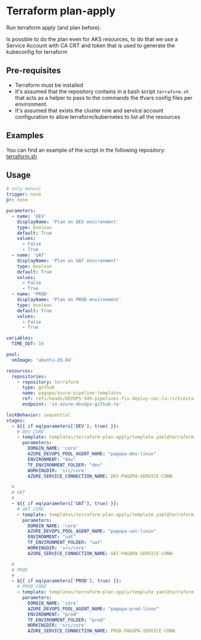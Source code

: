 # Terraform plan-apply

Run terraform apply (and plan before).

Is possible to do the plan even for AKS resources, to do that we use a Service Account with CA CRT and token that is used to generate the kubeconfig for terraform

## Pre-requisites

* Terraform must be installed
* It's assumed that the repository contains in a bash script `terraform.sh` that acts as a helper to pass to the commands the tfvars config files per environment.
* It's assumed that exists the cluster role and service account configuration to allow terraform/kubernetes to list all the resources

## Examples

You can find an example of the script in the following repository: [terraform.sh](https://github.com/pagopa/selfcare-infra/blob/main/src/core/terraform.sh)

## Usage

```yaml
# only manual
trigger: none
pr: none

parameters:
  - name: 'DEV'
    displayName: 'Plan on DEV environment'
    type: boolean
    default: True
    values:
      - False
      - True
  - name: 'UAT'
    displayName: 'Plan on UAT environment'
    type: boolean
    default: True
    values:
      - False
      - True
  - name: 'PROD'
    displayName: 'Plan on PROD environment'
    type: boolean
    default: True
    values:
      - False
      - True

variables:
  TIME_OUT: 10

pool:
  vmImage: 'ubuntu-20.04'

resources:
  repositories:
    - repository: terraform
      type: github
      name: pagopa/azure-pipeline-templates
      ref: refs/heads/DEVOPS-549-pipelines-fix-deploy-iac-la-richiesta-di-autorizzazione-non-e-piu-presente
      endpoint: 'io-azure-devops-github-ro'

lockBehavior: sequential
stages:
  - ${{ if eq(parameters['DEV'], true) }}:
    # DEV CORE
    - template: templates/terraform-plan-apply/template.yaml@terraform
      parameters:
        DOMAIN_NAME: 'core'
        AZURE_DEVOPS_POOL_AGENT_NAME: "pagopa-dev-linux"
        ENVIRONMENT: "dev"
        TF_ENVIRONMENT_FOLDER: "dev"
        WORKINGDIR: 'src/core'
        AZURE_SERVICE_CONNECTION_NAME: DEV-PAGOPA-SERVICE-CONN

  #
  # UAT
  #
  - ${{ if eq(parameters['UAT'], true) }}:
    # UAT CORE
    - template: templates/terraform-plan-apply/template.yaml@terraform
      parameters:
        DOMAIN_NAME: 'core'
        AZURE_DEVOPS_POOL_AGENT_NAME: "pagopa-uat-linux"
        ENVIRONMENT: "uat"
        TF_ENVIRONMENT_FOLDER: "uat"
        WORKINGDIR: 'src/core'
        AZURE_SERVICE_CONNECTION_NAME: UAT-PAGOPA-SERVICE-CONN

  #
  # PROD
  #
  - ${{ if eq(parameters['PROD'], true) }}:
    # PROD CORE
    - template: templates/terraform-plan-apply/template.yaml@terraform
      parameters:
        DOMAIN_NAME: 'core'
        AZURE_DEVOPS_POOL_AGENT_NAME: "pagopa-prod-linux"
        ENVIRONMENT: "prod"
        TF_ENVIRONMENT_FOLDER: "prod"
        WORKINGDIR: 'src/core'
        AZURE_SERVICE_CONNECTION_NAME: PROD-PAGOPA-SERVICE-CONN

```
